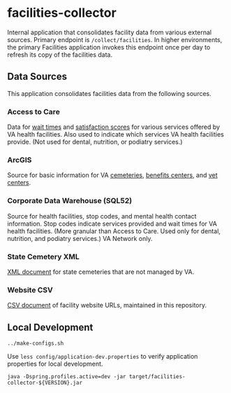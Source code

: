 # facilities-collector

Internal application that consolidates facility data from various external sources.
Primary endpoint is `/collect/facilities`. In higher environments, the primary
Facilities application invokes this endpoint once per day to refresh its copy
of the facilities data.

## Data Sources

This application consolidates facilities data from the following sources.

### Access to Care
Data for
[wait times](https://www.accesstocare.va.gov/atcapis/v1.1/patientwaittimes)
and [satisfaction scores](https://www.accesstopwt.va.gov/Shep/getRawData?location=*)
for various services offered
by VA health facilities. Also used to indicate which
services VA health facilities provide.
(Not used for dental, nutrition, or podiatry services.)

### ArcGIS
Source for basic information for VA
[cemeteries](https://services3.arcgis.com/aqgBd3l68G8hEFFE/ArcGIS/rest/services/NCA_Facilities/FeatureServer),
[benefits centers](https://services3.arcgis.com/aqgBd3l68G8hEFFE/ArcGIS/rest/services/VBA_Facilities/FeatureServer),
and [vet centers](https://services3.arcgis.com/aqgBd3l68G8hEFFE/ArcGIS/rest/services/VHA_VetCenters/FeatureServer).

### Corporate Data Warehouse (SQL52)
Source for health facilities, stop codes, and mental health contact information.
Stop codes indicate services provided and wait times for VA health facilities.
(More granular than Access to Care. Used only for dental, nutrition, and podiatry services.)
VA Network only.

### State Cemetery XML
[XML document](https://www.cem.va.gov/cems/cems.xml)
for state cemeteries that are not managed by VA.

### Website CSV
[CSV document](src/main/resources/websites.csv)
of facility website URLs, maintained in this repository.

## Local Development

`../make-configs.sh`

Use `less config/application-dev.properties` to verify application properties for local development.

`java -Dspring.profiles.active=dev -jar target/facilities-collector-${VERSION}.jar`
